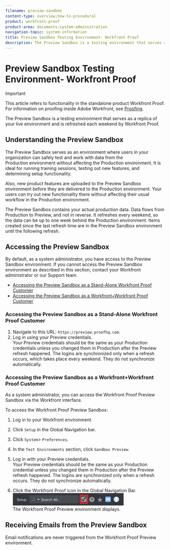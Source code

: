 ```yaml
---
filename: preview-sandbox
content-type: overview;how-to-procedural
product: workfront-proof
product-area: documents;system-administration
navigation-topic: system-information
title: Preview Sandbox Testing Environment- Workfront Proof
description: The Preview Sandbox is a testing environment that serves as a replica of your live environment and is refreshed each weekend by Workfront Proof.
---
```


# Preview Sandbox Testing Environment- Workfront Proof

>[!IMPORTANT]
>
>This article refers to functionality in the standalone product Workfront Proof. For information on proofing inside Adobe Workfront, see [Proofing](../../../review-and-approve-work/proofing/proofing.md).

The Preview Sandbox&nbsp;is a&nbsp;testing environment that serves as a replica of your live environment and is refreshed each weekend by Workfront Proof.&nbsp;

## Understanding&nbsp;the Preview Sandbox

The Preview Sandbox serves as an environment where users in your organization&nbsp;can safely test and work with&nbsp;data from the Production&nbsp;environment without affecting the Production environment. It&nbsp;is ideal for running training sessions, testing out new features, and determining setup functionality.&nbsp;

Also, new product features are uploaded to the Preview Sandbox environment before they are&nbsp;delivered to the Production environment. Your users can try out new functionality there without affecting their usual workflow in the Production environment.

The Preview Sandbox contains your actual production&nbsp;data. Data flows from Production to Preview, and not in reverse. It refreshes every weekend, so the data can be up to one week behind the Production environment. Items created since the last refresh time are in the Preview Sandbox environment until the following refresh.

## Accessing the Preview Sandbox

By default, as a system administrator, you have access to the Preview Sandbox environment. If you cannot access the Preview Sandbox environment as described in this section, contact your Workfront administrator or our Support&nbsp;team.

* [Accessing the Preview Sandbox as a Stand-Alone Workfront Proof Customer](#accessing-the-preview-sandbox-as-a-stand-alone-proofhq-customer) 
* [Accessing the Preview Sandbox as a Workfront+Workfront Proof Customer](#accessing-the-preview-sandbox-as-a-workfront-proofhq-customer)

### Accessing the Preview Sandbox as a Stand-Alone Workfront Proof&nbsp;Customer

1. Navigate to this URL:  `https://preview.proofhq.com`.
1. Log in using your Preview credentials.  
   Your Preview credentials should be the same as your Production credentials unless you changed them in Production after the Preview refresh happened. The logins are synchronized only when a refresh occurs, which takes place every weekend. They do not synchronize automatically.

### Accessing the Preview Sandbox&nbsp;as a Workfront+Workfront Proof Customer

As a system administrator, you can access the Workfront Proof&nbsp;Preview Sandbox via the Workfront interface.&nbsp;

To access the Workfront Proof&nbsp;Preview Sandbox:

1. Log in to your Workfront environment. 
1. Click `Setup` in the Global Navigation bar. 
1. Click `System`> `Preferences`.  

1. In the `Test Environments` section, click `Sandbox Preview`.  

1. Log in with your Preview credentials.  
   Your Preview credentials should be the same as your Production credential unless you changed them in Production after the Preview refresh happened.&nbsp;The logins are synchronized only when a refresh occurs. They do not synchronize automatically. 
1. Click the Workfront Proof&nbsp;icon in the Global Navigation Bar.  
   ![proof_access_proofhq.png](assets/proof-access-proofhq-350x39.png)  
   The Workfront Proof&nbsp;Preview environment displays.

## Receiving Emails from the Preview Sandbox

Email notifications are never triggered from the Workfront Proof&nbsp;Preview environment.&nbsp;
